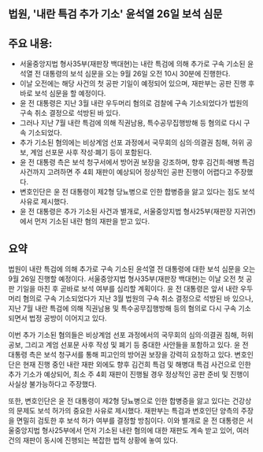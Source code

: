 ## 법원, '내란 특검 추가 기소' 윤석열 26일 보석 심문

## 주요 내용:
*   서울중앙지법 형사35부(재판장 백대현)는 내란 특검에 의해 추가로 구속 기소된 윤석열 전 대통령의 보석 심문을 오는 9월 26일 오전 10시 30분에 진행한다.
*   이날 오전에는 해당 사건의 첫 공판 기일이 예정되어 있으며, 재판부는 공판 진행 후 바로 보석 심문을 할 예정이다.
*   윤 전 대통령은 지난 3월 내란 우두머리 혐의로 검찰에 구속 기소되었다가 법원의 구속 취소 결정으로 석방된 바 있다.
*   그러나 지난 7월 내란 특검에 의해 직권남용, 특수공무집행방해 등 혐의로 다시 구속 기소되었다.
*   추가 기소된 혐의에는 비상계엄 선포 과정에서 국무회의 심의·의결권 침해, 허위 공보, 계엄 선포문 사후 작성·폐기 등이 포함된다.
*   윤 전 대통령 측은 보석 청구서에서 방어권 보장을 강조하며, 향후 김건희·해병 특검 사건까지 고려하면 주 4회 재판이 예상되어 정상적인 공판 진행이 어렵다고 주장했다.
*   변호인단은 윤 전 대통령이 제2형 당뇨병으로 인한 합병증을 앓고 있다는 점도 보석 사유로 제시했다.
*   윤 전 대통령은 추가 기소된 사건과 별개로, 서울중앙지법 형사25부(재판장 지귀연)에서 먼저 기소된 내란 혐의 재판을 받고 있다.

## 요약

법원이 내란 특검에 의해 추가로 구속 기소된 윤석열 전 대통령에 대한 보석 심문을 오는 9월 26일 진행할 예정이다. 서울중앙지법 형사35부(재판장 백대현)는 이날 오전 첫 공판 기일을 마친 후 곧바로 보석 여부를 심리할 계획이다. 윤 전 대통령은 앞서 내란 우두머리 혐의로 구속 기소되었다가 지난 3월 법원의 구속 취소 결정으로 석방된 바 있으나, 지난 7월 내란 특검에 의해 직권남용 및 특수공무집행방해 등의 혐의로 다시 구속 기소되면서 법정 공방이 이어지고 있다.

이번 추가 기소된 혐의들은 비상계엄 선포 과정에서의 국무회의 심의·의결권 침해, 허위 공보, 그리고 계엄 선포문 사후 작성 및 폐기 등 중대한 사안들을 포함하고 있다. 윤 전 대통령 측은 보석 청구서를 통해 피고인의 방어권 보장을 강력히 요청하고 있다. 변호인단은 현재 진행 중인 내란 재판 외에도 향후 김건희 특검 및 해병대 특검 사건으로 인한 추가 기소가 예상되어, 최소 주 4회 재판이 진행될 경우 정상적인 공판 준비 및 진행이 사실상 불가능하다고 주장했다.

또한, 변호인단은 윤 전 대통령이 제2형 당뇨병으로 인한 합병증을 앓고 있다는 건강상의 문제도 보석 허가의 중요한 사유로 제시했다. 재판부는 특검과 변호인단 양측의 주장을 면밀히 검토한 후 보석 허가 여부를 결정할 방침이다. 이와 별개로 윤 전 대통령은 서울중앙지법 형사25부에서 먼저 기소된 내란 혐의에 대한 재판도 계속 받고 있어, 여러 건의 재판이 동시에 진행되는 복잡한 법적 상황에 놓여 있다.